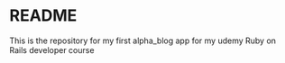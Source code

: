 # README

This is the repository for my first alpha_blog app for my udemy Ruby on Rails developer course